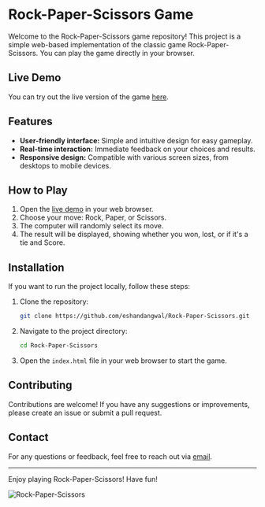 # Rock-Paper-Scissors Game

Welcome to the Rock-Paper-Scissors game repository! This project is a simple web-based implementation of the classic game Rock-Paper-Scissors. You can play the game directly in your browser.

## Live Demo

You can try out the live version of the game [here](https://eshandangwal.github.io/Rock-Paper-Scissors/).

## Features

- **User-friendly interface:** Simple and intuitive design for easy gameplay.
- **Real-time interaction:** Immediate feedback on your choices and results.
- **Responsive design:** Compatible with various screen sizes, from desktops to mobile devices.

## How to Play

1. Open the [live demo](https://eshandangwal.github.io/Rock-Paper-Scissors/) in your web browser.
2. Choose your move: Rock, Paper, or Scissors.
3. The computer will randomly select its move.
4. The result will be displayed, showing whether you won, lost, or if it's a tie and Score.

## Installation

If you want to run the project locally, follow these steps:

1. Clone the repository:
    ```bash
    git clone https://github.com/eshandangwal/Rock-Paper-Scissors.git
    ```

2. Navigate to the project directory:
    ```bash
    cd Rock-Paper-Scissors
    ```

3. Open the `index.html` file in your web browser to start the game.

## Contributing

Contributions are welcome! If you have any suggestions or improvements, please create an issue or submit a pull request.


## Contact

For any questions or feedback, feel free to reach out via [email](mailto:eshancdangwal@gmail.com).

---

Enjoy playing Rock-Paper-Scissors! Have fun!

![Rock-Paper-Scissors](screenshot.png)
